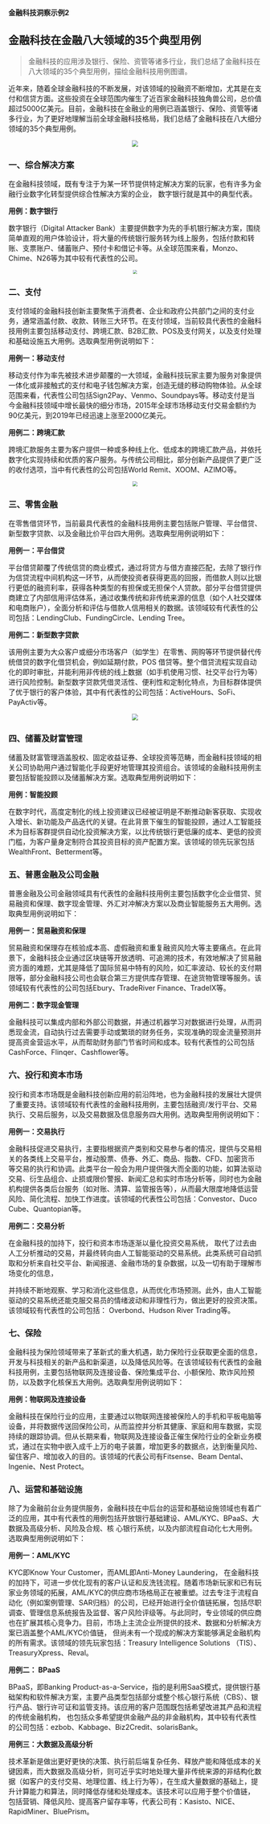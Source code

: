 __金融科技洞察示例2__

## 金融科技在金融八大领域的35个典型用例

> 金融科技的应用涉及银行、保险、资管等诸多行业，我们总结了金融科技在八大领域的35个典型用例，描绘金融科技用例图谱。  

近年来，随着全球金融科技的不断发展，对该领域的投融资不断增加，尤其是在支付和信贷方面。这些投资在全球范围内催生了近百家金融科技独角兽公司，总价值超过5000亿美元。目前，金融科技在金融业的用例已涵盖银行、保险、资管等诸多行业，为了更好地理解当前全球金融科技格局，我们总结了金融科技在八大细分领域的35个典型用例。

<div align="center"><img src="https://z3.ax1x.com/2021/08/23/hCRDoR.png" style="zoom:80%;" /></div>


### 一、综合解决方案

在金融科技领域，既有专注于为某一环节提供特定解决方案的玩家，也有许多为金融行业数字化转型提供综合性解决方案的企业， 数字银行就是其中的典型代表。

**用例：数字银行**

数字银行（Digital Attacker Bank）主要提供数字为先的手机银行解决方案，围绕简单直观的用户体验设计，将大量的传统银行服务转为线上服务，包括付款和转账、支票账户、储蓄账户、预付卡和借记卡等。从全球范围来看，Monzo、Chime、N26等为其中较有代表性的公司。
<div align="center"><img src="https://z3.ax1x.com/2021/09/06/hhTTzj.png" style="zoom:50%;" /></div>


### 二、支付  

支付领域的金融科技创新主要聚焦于消费者、企业和政府公共部门之间的支付业务，通常涵盖付款、收款、转账三大环节。在支付领域，当前较具代表性的金融科技用例主要包括移动支付、跨境汇款、B2B汇款、POS及支付网关，以及支付处理和基础设施五大用例。选取典型用例说明如下：

**用例一：移动支付**

移动支付作为率先被技术进步颠覆的一大领域，金融科技玩家主要为服务对象提供一体化或非接触式的支付和电子钱包解决方案，创造无缝的移动购物体验。从全球范围来看，代表性公司包括Sign2Pay、Venmo、Soundpays等。移动支付是当今金融科技领域中增长最快的细分市场，2015年全球市场移动支付交易金额约为90亿美元，到2019年已经迅速上涨至2000亿美元。

**用例二：跨境汇款**

跨境汇款服务主要为客户提供一种或多种线上化、低成本的跨境汇款产品，并依托数字化实现持续和优质的客户服务。与传统公司相比，部分创新产品提供了更广泛的收付选项，当中有代表性的公司包括World Remit、XOOM、AZIMO等。
<div align="center"><img src="https://z3.ax1x.com/2021/09/06/hh7q9e.jpg" style="zoom:60%;" /></div>

### 三、零售金融
在零售借贷环节，当前最具代表性的金融科技用例主要包括账户管理、平台借贷、新型数字贷款、以及金融比价平台四大用例。选取典型用例说明如下：

**用例一：平台借贷**

平台借贷颠覆了传统信贷的商业模式，通过将贷方与借方直接匹配，去除了银行作为信贷流程中间机构这一环节，从而使投资者获得更高的回报，而借款人则以比银行更低的融资利率，获得各种类型的有担保或无担保个人贷款。部分平台借贷提供商建立了内部信用评估体系，通过收集传统和非传统来源的信息（如个人社交媒体和电商账户），全面分析和评估与借款人信用相关的数据。该领域较有代表性的公司包括：LendingClub、FundingCircle、Lending Tree。

**用例二：新型数字贷款**

该用例主要为大众客户或细分市场客户（如学生）在零售、网购等环节提供替代传统借贷的数字化借贷机会，例如延期付款，POS 借贷等。整个借贷流程实现自动化的即时审批，并能利用非传统的线上数据（如手机使用习惯、社交平台行为等）进行风险控制。新型数字贷款凭借灵活性、便利性和定制化特点，为目标群体提供了优于银行的客户体验，其中有代表性的公司包括：ActiveHours、SoFi、PayActiv等。
<div align="center"><img src="https://z3.ax1x.com/2021/09/06/hhb7Se.jpg" style="zoom:80%;" /></div>

### 四、储蓄及财富管理
储蓄及财富管理涵盖股权、固定收益证券、全球投资等范畴，而金融科技领域的相关公司协助用户通过智能化手段更好地管理其投资组合。该领域的金融科技用例主要包括智能投顾以及储蓄解决方案。选取典型用例说明如下：

**用例：智能投顾**

在数字时代，高度定制化的线上投资建议已经被证明是不断推动新客获取、实现收入增长、新功能及产品迭代的关键。在此背景下催生的智能投顾，通过人工智能技术为目标客群提供自动化投资解决方案，以比传统银行更低廉的成本、更低的投资门槛，为客户量身定制符合其投资目标的资产配置方案。该领域的领先玩家包括WealthFront、Betterment等。

### 五、普惠金融及公司金融
普惠金融及公司金融领域具有代表性的金融科技用例主要包括数字化企业借贷、贸易融资和保理、数字现金管理、外汇对冲解决方案以及商业智能服务五大用例。选取典型用例说明如下：

**用例一：贸易融资和保理**

贸易融资和保理存在核验成本高、虚假融资和重复融资风险大等主要痛点。在此背景下，金融科技企业通过区块链等开放透明、可追溯的技术，有效地解决了贸易融资方面的难题，尤其是降低了国际贸易中特有的风险，如汇率波动、较长的支付期限等，部分金融科技公司也会联合第三方提供库存管理、在途货物管理等服务。该领域较有代表性的公司包括Ebury、TradeRiver Finance、TradeIX等。

**用例二：数字现金管理**

金融科技可以集成内部和外部公司数据，并通过机器学习对数据进行处理，从而洞悉现金流，自动执行过去需要手动或繁琐的财务任务，实现准确的现金流量预测并提高资金营运水平，从而帮助财务部门节省时间和成本。较有代表性的公司包括CashForce、Flinqer、Cashflower等。

### 六、投行和资本市场
投行和资本市场既是金融科技创新应用的前沿阵地，也为金融科技的发展壮大提供了重要支持。该领域较有代表性的金融科技用例，主要包括融资/发行平台、交易执行、交易后服务，以及交易数据及信息服务四大用例。选取典型用例说明如下：

**用例一：交易执行**

金融科技促进交易执行，主要指根据资产类别和交易参与者的情况，提供与交易相关的各类线上交易平台，推动股票、债券、外汇、商品、指数、CFD、加密货币等交易的执行和协调。此类平台一般会为用户提供强大而全面的功能，如算法驱动交易、衍生品组合、止损或限价警报、新闻汇总和实时市场分析等，同时也为金融机构提供各类后台服务（如对账、清算、监管报告等），从而最大限度地降低运营风险、简化流程、加快工作进度。该领域的代表性公司包括：Convestor、Duco Cube、Quantopian等。

**用例二：交易分析**

在金融科技的加持下，投行和资本市场逐渐以量化投资交易系统， 取代了过去由人工分析推动的交易，并最终转向由人工智能驱动的交易系统。此类系统可自动抓取和分析来自社交平台、新闻报道、金融市场的复杂数据，以及一切有助于理解市场变化的信息，

并持续不断地观察、学习和消化这些信息，从而优化市场预测。此外，由人工智能驱动的交易系统还能克服交易员的情绪波动和非理性行为，做出更好的投资决策。该领域较有代表性的公司包括： Overbond、Hudson River Trading等。

### 七、保险
金融科技为保险领域带来了革新式的重大机遇，助力保险行业获取更全面的信息，开发与科技相关的新产品和新渠道，以及降低风险等。在该领域较有代表性的金融科技用例，主要包括物联网及连接设备、保险集成平台、小额保险、欺诈风险预防，以及数字化核保五大用例。选取典型用例说明如下：

**用例：物联网及连接设备**

金融科技在保险行业的应用，主要通过以物联网连接被保险人的手机和平板电脑等设备，并将数据传送回保险公司，从而监控并分析其健康、家庭和用车数据，实现持续的跟踪协调。但从长期来看，物联网及连接设备正催生保险行业的全新业务模式，通过在实物中嵌入成千上万的电子装置，增加更多的数据点，达到衡量风险、留住客户、增加收入的目的。该领域的代表公司有Fitsense、Beam Dental、Ingenie、Nest Protect。

### 八、运营和基础设施
除了为金融前台业务提供服务，金融科技在中后台的运营和基础设施领域也有着广泛的应用，其中有代表性的用例包括开放银行基础建设、AML/KYC、BPaaS、大数据及高级分析、风险及合规、核 心银行系统，以及内部流程自动化七大用例。选取典型用例说明如下：

**用例一：AML/KYC**

KYC即Know Your Customer，而AML即Anti-Money Laundering， 在金融科技的加持下，可进一步优化现有的客户认证和反洗钱流程。随着市场新玩家和已有玩家业务领域的拓展，AML/KYC的供应商市场格局正在被重塑。过去专注于流程自动化（例如案例管理、SAR归档）的公司，已经开始进行全价值链拓展，包括尽职调查、管理信息系统报告及监督、客户风险评级等。与此同时，专业领域的供应商也在扩展其核心竞争力。目前，市场上主流企业所提供的技术、数据和分析解决方案已涵盖整个AML/KYC价值链， 但尚未有一个现成的解决方案能够满足金融机构的所有需求。该领域的领先玩家包括：Treasury  Intelligence  Solutions  （TIS）、 TreasuryXpress、Reval。

**用例二： BPaaS**

BPaaS，即Banking  Product-as-a-Service，指的是利用SaaS模式，提供银行基础架构和软件解决方案，主要产品类型包括部分或整个核心银行系统（CBS）、银行产品、银行许可证和监管支持。该应用的客户范围既包括希望改进其产品和流程的传统金融机构， 也包括众多希望提供金融产品的非金融机构，其中较有代表性的公司包括：ezbob、Kabbage、Biz2Credit、solarisBank。

**用例三：大数据及高级分析**

技术革新是做出更好更快的决策、执行前后端复杂任务、释放产能和降低成本的关键因素，而大数据及高级分析，则可近乎实时地处理大量非传统来源的非结构化数据（如客户的支付交易、地理位置、线上行为等），在生成大量数据的基础上，提升计算能力和算法，同时降低存储和处理成本。该技术可以应用于整个价值链， 包括营销、降低风险、提高客户留存率等，代表公司有：Kasisto、NICE、RapidMiner、BluePrism。
